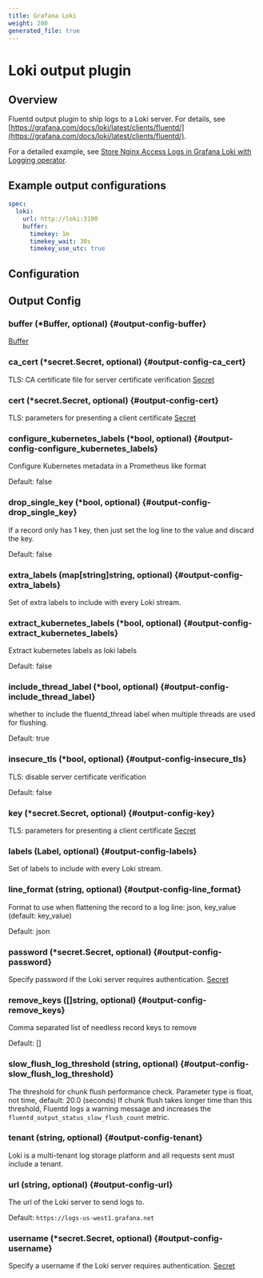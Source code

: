 ```yaml
---
title: Grafana Loki
weight: 200
generated_file: true
---
```


# Loki output plugin 
## Overview

Fluentd output plugin to ship logs to a Loki server. For details, see [https://grafana.com/docs/loki/latest/clients/fluentd/](https://grafana.com/docs/loki/latest/clients/fluentd/).

For a detailed example, see [Store Nginx Access Logs in Grafana Loki with Logging operator](../../../../quickstarts/loki-nginx/).

## Example output configurations

```yaml
spec:
  loki:
    url: http://loki:3100
    buffer:
      timekey: 1m
      timekey_wait: 30s
      timekey_use_utc: true
```


## Configuration
## Output Config

### buffer (*Buffer, optional) {#output-config-buffer}

[Buffer](../buffer/) 


### ca_cert (*secret.Secret, optional) {#output-config-ca_cert}

TLS: CA certificate file for server certificate verification [Secret](../secret/) 


### cert (*secret.Secret, optional) {#output-config-cert}

TLS: parameters for presenting a client certificate [Secret](../secret/) 


### configure_kubernetes_labels (*bool, optional) {#output-config-configure_kubernetes_labels}

Configure Kubernetes metadata in a Prometheus like format

Default: false

### drop_single_key (*bool, optional) {#output-config-drop_single_key}

If a record only has 1 key, then just set the log line to the value and discard the key.

Default: false

### extra_labels (map[string]string, optional) {#output-config-extra_labels}

Set of extra labels to include with every Loki stream. 

### extract_kubernetes_labels (*bool, optional) {#output-config-extract_kubernetes_labels}

Extract kubernetes labels as loki labels

Default: false

### include_thread_label (*bool, optional) {#output-config-include_thread_label}

whether to include the fluentd_thread label when multiple threads are used for flushing.

Default: true

### insecure_tls (*bool, optional) {#output-config-insecure_tls}

TLS: disable server certificate verification

Default: false

### key (*secret.Secret, optional) {#output-config-key}

TLS: parameters for presenting a client certificate [Secret](../secret/) 


### labels (Label, optional) {#output-config-labels}

Set of labels to include with every Loki stream. 


### line_format (string, optional) {#output-config-line_format}

Format to use when flattening the record to a log line: json, key_value (default: key_value) 

Default: json

### password (*secret.Secret, optional) {#output-config-password}

Specify password if the Loki server requires authentication. [Secret](../secret/) 


### remove_keys ([]string, optional) {#output-config-remove_keys}

Comma separated list of needless record keys to remove

Default: []

### slow_flush_log_threshold (string, optional) {#output-config-slow_flush_log_threshold}

The threshold for chunk flush performance check. Parameter type is float, not time, default: 20.0 (seconds) If chunk flush takes longer time than this threshold, Fluentd logs a warning message and increases the `fluentd_output_status_slow_flush_count` metric. 

### tenant (string, optional) {#output-config-tenant}

Loki is a multi-tenant log storage platform and all requests sent must include a tenant. 


### url (string, optional) {#output-config-url}

The url of the Loki server to send logs to.

Default: `https://logs-us-west1.grafana.net`

### username (*secret.Secret, optional) {#output-config-username}

Specify a username if the Loki server requires authentication. [Secret](../secret/) 



